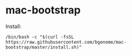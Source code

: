 # mac-bootstrap

Install:

```/bin/bash -c "$(curl -fsSL https://raw.githubusercontent.com/bgenome/mac-bootstrap/master/install.sh)"```
